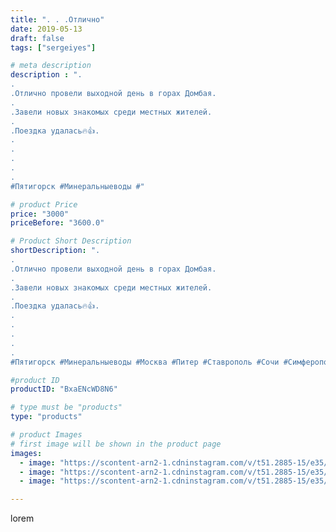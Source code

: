 ```yaml
---
title: ". . .Отлично"
date: 2019-05-13
draft: false
tags: ["sergeiyes"]

# meta description
description : ".
.
.Отлично провели выходной день в горах Домбая.
.
.Завели новых знакомых среди местных жителей.
.
.Поездка удалась🔥👍.
.
.
.
.
.
#Пятигорск #Минеральныеводы #"

# product Price
price: "3000"
priceBefore: "3600.0"

# Product Short Description
shortDescription: ".
.
.Отлично провели выходной день в горах Домбая.
.
.Завели новых знакомых среди местных жителей.
.
.Поездка удалась🔥👍.
.
.
.
.
.
#Пятигорск #Минеральныеводы #Москва #Питер #Ставрополь #Сочи #Симферополь #Севастополь #УФО #Анапа #Краснодар #Екатеринбург #Челябинск #Ессентуки #Железноводск #Кисловодск #бизнес #Ростовнадону #gruppazahvata #крым #sergeystar  #Домбай #Теберда"

#product ID
productID: "BxaENcWD8N6"

# type must be "products"
type: "products"

# product Images
# first image will be shown in the product page
images:
  - image: "https://scontent-arn2-1.cdninstagram.com/v/t51.2885-15/e35/59583599_2377836279198103_6250407456974801288_n.jpg?tp=1&_nc_ht=scontent-arn2-1.cdninstagram.com&_nc_cat=107&_nc_ohc=xEmwbzGVdNwAX8lKb4y&oh=e07b8285bb3783343df284a0ba7aff85&oe=606A9878&ig_cache_key=MjA0Mjk2Mzg4MjIxNzk5MDA4OA%3D%3D.2"
  - image: "https://scontent-arn2-1.cdninstagram.com/v/t51.2885-15/e35/58411045_162717691404553_7506872872121899365_n.jpg?tp=1&_nc_ht=scontent-arn2-1.cdninstagram.com&_nc_cat=101&_nc_ohc=sps6qTaKlqcAX8C6tZd&oh=028aefb8ed65dcdfecd2c4711806e039&oe=606C22B2&ig_cache_key=MjA0Mjk2Mzg4MjEzNDA0MzY5Mg%3D%3D.2"
  - image: "https://scontent-arn2-1.cdninstagram.com/v/t51.2885-15/e35/60268946_1826670750765791_4228873997954245070_n.jpg?tp=1&_nc_ht=scontent-arn2-1.cdninstagram.com&_nc_cat=111&_nc_ohc=VBwm7yrBvDQAX-hPKh1&oh=50f228bb32a82441505c1d208975e008&oe=606A2D9B&ig_cache_key=MjA0Mjk2Mzg4MjEyNTgwNTg5Mg%3D%3D.2"

---
```

lorem
